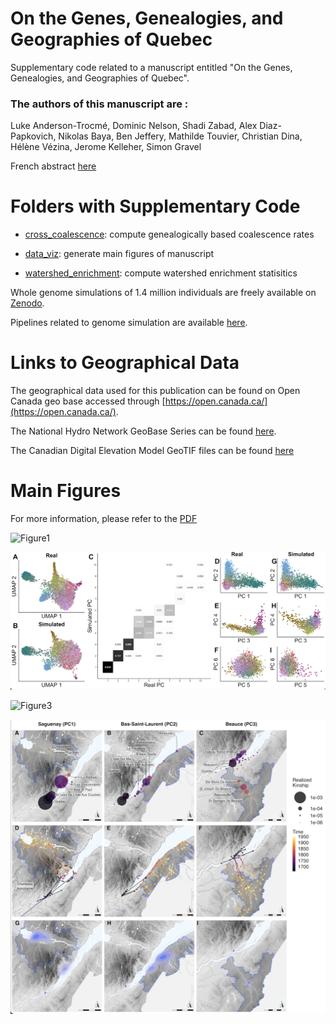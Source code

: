 # On the Genes, Genealogies, and Geographies of Quebec

Supplementary code related to a manuscript entitled "On the Genes, Genealogies, and Geographies of Quebec".

### The authors of this manuscript are :
Luke Anderson-Trocmé, Dominic Nelson, Shadi Zabad, Alex Diaz-Papkovich, Nikolas Baya, Ben Jeffery, Mathilde Touvier, Christian Dina, Hélène Vézina, Jerome Kelleher, Simon Gravel

French abstract [here](https://github.com/LukeAndersonTrocme/genes_in_space/blob/main/GGGQ_Fr.pdf) 

# Folders with Supplementary Code

 - [cross_coalescence](https://github.com/LukeAndersonTrocme/genes_in_space/tree/main/supplementary_code/cross_coalescence): compute genealogically based coalescence rates

 - [data_viz](https://github.com/LukeAndersonTrocme/genes_in_space/tree/main/supplementary_code/data_viz): generate main figures of manuscript

 - [watershed_enrichment](https://github.com/LukeAndersonTrocme/genes_in_space/tree/main/supplementary_code/watershed_enrichment): compute watershed enrichment statisitics

Whole genome simulations of 1.4 million individuals are freely available on [Zenodo](https://doi.org/10.5281/zenodo.6839683).

Pipelines related to genome simulation are available [here](https://github.com/LukeAndersonTrocme/genome_simulations).

# Links to Geographical Data

The geographical data used for this publication can be found on Open Canada geo base accessed through [https://open.canada.ca/](https://open.canada.ca/).


The National Hydro Network GeoBase Series can be found [here](https://open.canada.ca/data/en/dataset/a4b190fe-e090-4e6d-881e-b87956c07977).


The Canadian Digital Elevation Model GeoTIF files can be found [here](https://open.canada.ca/data/en/dataset/7f245e4d-76c2-4caa-951a-45d1d2051333)


# Main Figures

For more information, please refer to the [PDF](https://github.com/LukeAndersonTrocme/genes_in_space/blob/main/genes_in_space.pdf) 

![Figure1](https://github.com/LukeAndersonTrocme/genes_in_space/blob/af509d646a3eab976fa674dff7103aea44a0624c/misc/fig1_lowres.png)

![Figure2](https://github.com/LukeAndersonTrocme/genes_in_space/blob/af509d646a3eab976fa674dff7103aea44a0624c/misc/fig2_lowres.png)

![Figure3](https://github.com/LukeAndersonTrocme/genes_in_space/blob/af509d646a3eab976fa674dff7103aea44a0624c/misc/fig3_lowres.png)

![Figure4](https://github.com/LukeAndersonTrocme/genes_in_space/blob/af509d646a3eab976fa674dff7103aea44a0624c/misc/fig4_lowres.png)

